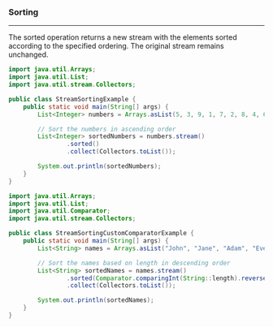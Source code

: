 ###   Sorting
----------------------------------------------
The sorted operation returns a new stream with the elements sorted according 
to the specified ordering. The original stream remains unchanged.

```java
import java.util.Arrays;
import java.util.List;
import java.util.stream.Collectors;

public class StreamSortingExample {
    public static void main(String[] args) {
        List<Integer> numbers = Arrays.asList(5, 3, 9, 1, 7, 2, 8, 4, 6);

        // Sort the numbers in ascending order
        List<Integer> sortedNumbers = numbers.stream()
                .sorted()
                .collect(Collectors.toList());

        System.out.println(sortedNumbers);
    }
}

```


```java
import java.util.Arrays;
import java.util.List;
import java.util.Comparator;
import java.util.stream.Collectors;

public class StreamSortingCustomComparatorExample {
    public static void main(String[] args) {
        List<String> names = Arrays.asList("John", "Jane", "Adam", "Eve");

        // Sort the names based on length in descending order
        List<String> sortedNames = names.stream()
                .sorted(Comparator.comparingInt(String::length).reversed())
                .collect(Collectors.toList());

        System.out.println(sortedNames);
    }
}

```  